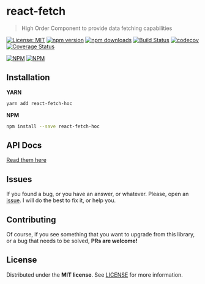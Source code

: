 # react-fetch
> High Order Component to provide data fetching capabilities

[![License: MIT](https://img.shields.io/badge/License-MIT-brightgreen.svg)](https://opensource.org/licenses/MIT) [![npm version](https://badge.fury.io/js/react-fetch-hoc.svg)](https://badge.fury.io/js/react-fetch-hoc) [![npm downloads](https://img.shields.io/npm/dm/react-fetch-hoc.svg)](https://www.npmjs.com/package/react-fetch-hoc)  [![Build Status](https://travis-ci.org/BlackBoxVision/react-fetch-hoc.svg?branch=master)](https://travis-ci.org/BlackBoxVision/react-fetch-hoc) [![codecov](https://codecov.io/gh/BlackBoxVision/react-fetch-hoc/branch/master/graph/badge.svg)](https://codecov.io/gh/BlackBoxVision/react-fetch-hoc) [![Coverage Status](https://coveralls.io/repos/github/BlackBoxVision/react-fetch-hoc/badge.svg)](https://coveralls.io/github/BlackBoxVision/react-fetch-hoc?branch=master)

[![NPM](https://nodei.co/npm/react-fetch-hoc.png?downloads=true&downloadRank=true&stars=true)](https://nodei.co/npm/react-fetch-hoc/) [![NPM](https://nodei.co/npm-dl/react-fetch-hoc.png?months=9&height=3)](https://nodei.co/npm/react-fetch-hoc/) 

## Installation

**YARN**

```bash
yarn add react-fetch-hoc
```

**NPM**

```bash
npm install --save react-fetch-hoc
```

## API Docs

[Read them here](docs/API.md)

## Issues

If you found a bug, or you have an answer, or whatever. Please, open an [issue](https://github.com/BlackBoxVision/react-fetch/issues). I will do the best to fix it, or help you.

## Contributing

Of course, if you see something that you want to upgrade from this library, or a bug that needs to be solved, **PRs are welcome!**

## License

Distributed under the **MIT license**. See [LICENSE](https://github.com/BlackBoxVision/react-fetch/blob/master/LICENSE) for more information.
